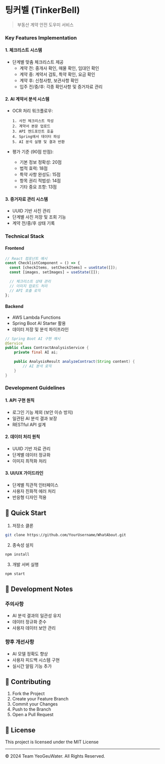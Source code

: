 # 팅커벨 (TinkerBell)
> 부동산 계약 안전 도우미 서비스

### Key Features Implementation

#### 1. 체크리스트 시스템
- 단계별 맞춤 체크리스트 제공
  - 계약 전: 중개사 확인, 매물 확인, 임대인 확인
  - 계약 중: 계약서 검토, 특약 확인, 요금 확인
  - 계약 후: 신청사항, 보관사항 확인
  - 입주 전/중/후: 각종 확인사항 및 증거자료 관리

#### 2. AI 계약서 분석 시스템
- OCR 처리 워크플로우:
  ```
  1. 사전 체크리스트 작성
  2. 계약서 본문 업로드
  3. API 엔드포인트 호출
  4. Spring에서 데이터 파싱
  5. AI 분석 실행 및 결과 반환
  ```

- 평가 기준 (90점 만점):
  - 기본 정보 정확성: 20점
  - 법적 효력: 18점
  - 특약 사항 완성도: 15점
  - 항목 권리 적법성: 14점
  - 기타 중요 조항: 13점

#### 3. 증거자료 관리 시스템
- UUID 기반 사진 관리
- 단계별 사진 저장 및 조회 기능
- 계약 전/중/후 상태 기록

### Technical Stack

#### Frontend
```javascript
// React 컴포넌트 예시
const ChecklistComponent = () => {
  const [checkItems, setCheckItems] = useState([]);
  const [images, setImages] = useState([]);
  
  // 체크리스트 상태 관리
  // 이미지 업로드 처리
  // API 호출 로직
};
```

#### Backend
- AWS Lambda Functions
- Spring Boot AI Starter 활용
- 데이터 저장 및 분석 파이프라인

```java
// Spring Boot AI 구현 예시
@Service
public class ContractAnalysisService {
    private final AI ai;
    
    public AnalysisResult analyzeContract(String content) {
        // AI 분석 로직
    }
}
```

### Development Guidelines

#### 1. API 구현 원칙
- 로그인 기능 제외 (보안 이슈 방지)
- 일관된 AI 분석 결과 보장
- RESTful API 설계

#### 2. 데이터 처리 원칙
- UUID 기반 자료 관리
- 단계별 데이터 정규화
- 이미지 최적화 처리

#### 3. UI/UX 가이드라인
- 단계별 직관적 인터페이스
- 사용자 친화적 에러 처리
- 반응형 디자인 적용

## 🚀 Quick Start

1. 저장소 클론
```bash
git clone https://github.com/YourUsername/WhatAbout.git
```

2. 종속성 설치
```bash
npm install
```

3. 개발 서버 실행
```bash
npm start
```

## 📝 Development Notes

### 주의사항
- AI 분석 결과의 일관성 유지
- 데이터 정규화 준수
- 사용자 데이터 보안 관리

### 향후 개선사항
- AI 모델 정확도 향상
- 사용자 피드백 시스템 구현
- 실시간 알림 기능 추가

## 🤝 Contributing

1. Fork the Project
2. Create your Feature Branch
3. Commit your Changes
4. Push to the Branch
5. Open a Pull Request

## 📄 License
This project is licensed under the MIT License

---
© 2024 Team YeoGeuWater. All Rights Reserved.
